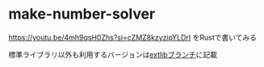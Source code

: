 # make-number-solver
https://youtu.be/4mh9qsH0Zhs?si=cZMZ8kzyzipYLDrI をRustで書いてみる

標準ライブラリ以外も利用するバージョンは[extlibブランチ](https://github.com/nkowne63/make-number-solver/tree/extlib)に記載